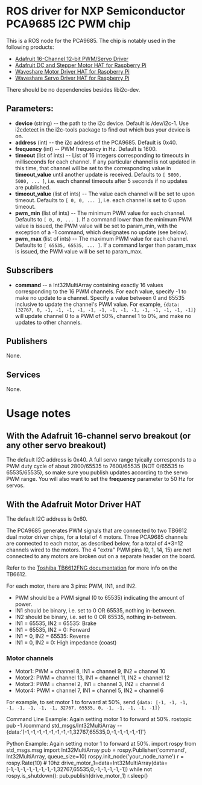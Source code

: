 # ROS driver for NXP Semiconductor PCA9685 I2C PWM chip

This is a ROS node for the PCA9685. The chip is notably used in the following products:

* [Adafruit 16-Channel 12-bit PWM/Servo Driver](https://www.adafruit.com/product/815)
* [Adafruit DC and Stepper Motor HAT for Raspberry Pi](https://www.adafruit.com/product/2348)
* [Waveshare Motor Driver HAT for Raspberry Pi](https://www.waveshare.com/motor-driver-hat.htm)
* [Waveshare Servo Driver HAT for Raspberry Pi](https://www.waveshare.com/servo-driver-hat.htm)

There should be no dependencies besides libi2c-dev.

## Parameters:

* **device** (string) -- the path to the i2c device. Default is /dev/i2c-1. Use i2cdetect in the i2c-tools package to find out which bus your device is on.
* **address** (int) -- the i2c address of the PCA9685. Default is 0x40.
* **frequency** (int) -- PWM frequency in Hz. Default is 1600.
* **timeout** (list of ints) -- List of 16 integers corresponding to timeouts in milliseconds for each channel. If any particular channel is not updated in this time, that channel will be set to the corresponding value in **timeout_value** until another update is received. Defaults to `[ 5000, 5000, ... ]`, i.e. each channel timeouts after 5 seconds if no updates are published.
* **timeout_value** (list of ints) -- The value each channel will be set to upon timeout. Defaults to `[ 0, 0, ... ]`, i.e. each channel is set to 0 upon timeout.
* **pwm_min** (list of ints) -- The minimum PWM value for each channel. Defaults to `[ 0, 0, ... ]`. If a command lower than the minimum PWM value is issued, the PWM value will be set to param_min, with the exception of a -1 command, which designates no update (see below).
* **pwm_max** (list of ints) -- The maximum PWM value for each channel. Defaults to `[ 65535, 65535, ... ]`. If a command larger than param_max is issued, the PWM value will be set to param_max.

## Subscribers
* **command** -- a Int32MultiArray containing exactly 16 values corresponding to the 16 PWM channels. For each value, specify -1 to make no update to a channel. Specify a value between 0 and 65535 inclusive to update the channel's PWM value. For example, ```{data: [32767, 0, -1, -1, -1, -1, -1, -1, -1, -1, -1, -1, -1, -1, -1, -1]}``` will update channel 0 to a PWM of 50%, channel 1 to 0%, and make no updates to other channels.

## Publishers
None.

## Services
None.

# Usage notes

## With the Adafruit 16-channel servo breakout (or any other servo breakout)

The default I2C address is 0x40. A full servo range tyically corresponds to a PWM duty cycle of about 2800/65535 to 7600/65535 (NOT 0/65535 to 65535/65535), so make sure you publish updates according to the servo PWM range. You will also want to set the **frequency** parameter to 50 Hz for servos.

## With the Adafruit Motor Driver HAT

The default I2C address is 0x60.

The PCA9685 generates PWM signals that are connected to two TB6612 dual motor driver chips, for a total of 4 motors. Three PCA9685 channels are connected to each motor, as described below, for a total of 4*3=12 channels wired to the motors. The 4 "extra" PWM pins (0, 1, 14, 15) are not connected to any motors are broken out on a separate header on the board.

Refer to the [Toshiba TB6612FNG documentation](https://www.sparkfun.com/datasheets/Robotics/TB6612FNG.pdf) for more info on the TB6612.

For each motor, there are 3 pins: PWM, IN1, and IN2.
* PWM should be a PWM signal (0 to 65535) indicating the amount of power.
* IN1 should be binary, i.e. set to 0 OR 65535, nothing in-between.
* IN2 should be binary, i.e. set to 0 OR 65535, nothing in-between.
* IN1 = 65535, IN2 = 65535: Brake
* IN1 = 65535, IN2 = 0: Forward
* IN1 = 0, IN2 = 65535: Reverse
* IN1 = 0, IN2 = 0: High impedance (coast)

### Motor channels

* Motor1: PWM = channel 8, IN1 = channel 9, IN2 = channel 10
* Motor2: PWM = channel 13, IN1 = channel 11, IN2 = channel 12
* Motor3: PWM = channel 2, IN1 = channel 3, IN2 = channel 4
* Motor4: PWM = channel 7, IN1 = channel 5, IN2 = channel 6

For example, to set motor 1 to forward at 50%, send ```{data: [-1, -1, -1, -1, -1, -1, -1, -1, 32767, 65535, 0, -1, -1, -1, -1, -1]}```

Command Line Example: Again setting motor 1 to forward at 50%.
    rostopic pub -1 /command std_msgs/Int32MultiArray -- {data:'[-1,-1,-1,-1,-1,-1,-1,-1,32767,65535,0,-1,-1,-1,-1,-1]'}	

Python Example: Again setting motor 1 to forward at 50%.
    import rospy
    from std_msgs.msg import Int32MultiArray
    pub = rospy.Publisher('command', Int32MultiArray, queue_size=10)
    rospy.init_node('your_node_name')
    r = rospy.Rate(10) # 10hz
    drive_motor_1=data=Int32MultiArray(data=[-1,-1,-1,-1,-1,-1,-1,-1,32767,65535,0,-1,-1,-1,-1,-1])
    while not rospy.is_shutdown():
       pub.publish(drive_motor_1)
       r.sleep()

